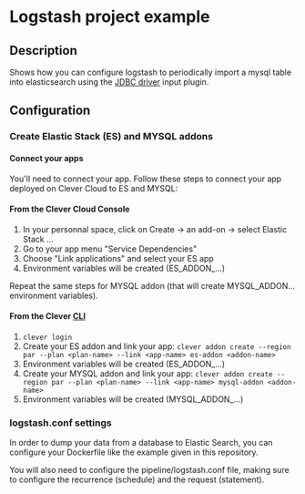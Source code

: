 # Logstash project example

## Description

Shows how you can configure logstash to periodically import a mysql table into elasticsearch using the [JDBC driver](https://www.elastic.co/guide/en/logstash/current/plugins-inputs-jdbc.html) input plugin.

## Configuration

### Create Elastic Stack (ES) and MYSQL addons

#### Connect your apps

You'll need to connect your app.
Follow these steps to connect your app deployed on Clever Cloud to ES and MYSQL:

#### From the Clever Cloud Console

1. In your personnal space, click on Create -> an add-on -> select Elastic Stack ...
1. Go to your app menu "Service Dependencies"
2. Choose "Link applications" and select your ES app
3. Environment variables will be created (ES_ADDON_...)

Repeat the same steps for MYSQL addon (that will create MYSQL_ADDON... environment variables).

#### From the Clever [CLI](https://www.clever-cloud.com/doc/reference/clever-tools/create/#creating-an-addon)
1. `clever login`
2. Create your ES addon and link your app: `clever addon create --region par --plan <plan-name> --link <app-name> es-addon <addon-name>`
3. Environment variables will be created (ES_ADDON_...)
4. Create your MYSQL addon and link your app: `clever addon create --region par --plan <plan-name> --link <app-name> mysql-addon <addon-name>`
5. Environment variables will be created (MYSQL_ADDON_...)

### logstash.conf settings

In order to dump your data from a database to Elastic Search, you can configure your Dockerfile like the example given in this repository.

You will also need to configure the pipeline/logstash.conf file, making sure to configure the recurrence (schedule) and the request (statement).

